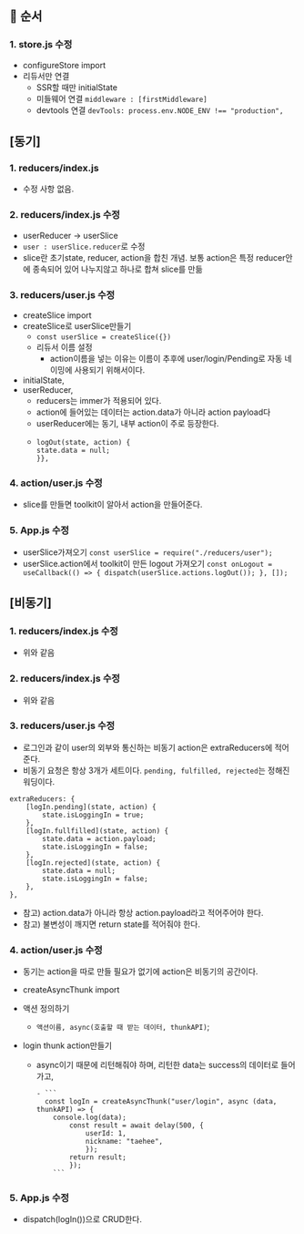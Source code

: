 ## 📌 순서

### 1. store.js 수정

- configureStore import
- 리듀서만 연결
  - SSR할 때만 initialState
  - 미들웨어 연결 `middleware : [firstMiddleware]`
  - devtools 연결 `devTools: process.env.NODE_ENV !== "production",`

## [동기]

### 1. reducers/index.js

- 수정 사항 없음.

### 2. reducers/index.js 수정

- userReducer -> userSlice
- `user : userSlice.reducer`로 수정
- slice란 초기state, reducer, action을 합친 개념. 보통 action은 특정 reducer안에 종속되어 있어 나누지않고 하나로 합쳐 slice를 만듦

### 3. reducers/user.js 수정

- createSlice import
- createSlice로 userSlice만들기
  - `const userSlice = createSlice({})`
  - 리듀서 이름 설정
    - action이름을 넣는 이유는 이름이 추후에 user/login/Pending로 자동 네이밍에 사용되기 위해서이다.
- initialState,
- userReducer,
  - reducers는 immer가 적용되어 있다.
  - action에 들어있는 데이터는 action.data가 아니라 action payload다
  - userReducer에는 동기, 내부 action이 주로 등장한다.
  - ```reducers: {
    logOut(state, action) {
    state.data = null;
    }},
    ```

### 4. action/user.js 수정

- slice를 만들면 toolkit이 알아서 action을 만들어준다.

### 5. App.js 수정

- userSlice가져오기
  `const userSlice = require("./reducers/user");`
- userSlice.action에서 toolkit이 만든 logout 가져오기
  `const onLogout = useCallback(() => { dispatch(userSlice.actions.logOut()); }, []);`

## [비동기]

### 1. reducers/index.js 수정

- 위와 같음

### 2. reducers/index.js 수정

- 위와 같음

### 3. reducers/user.js 수정

- 로그인과 같이 user의 외부와 통신하는 비동기 action은 extraReducers에 적어준다.
- 비동기 요청은 항상 3개가 세트이다. `pending, fulfilled, rejected`는 정해진 워딩이다.

```
extraReducers: {
    [logIn.pending](state, action) {
        state.isLoggingIn = true;
    },
    [logIn.fullfilled](state, action) {
        state.data = action.payload;
        state.isLoggingIn = false;
    },
    [logIn.rejected](state, action) {
        state.data = null;
        state.isLoggingIn = false;
    },
},
```

- 참고) action.data가 아니라 항상 action.payload라고 적어주어야 한다.
- 참고) 불변성이 깨지면 return state를 적어줘야 한다.

### 4. action/user.js 수정

- 동기는 action을 따로 만들 필요가 없기에 action은 비동기의 공간이다.
- createAsyncThunk import
- 액션 정의하기
  - `액션이름, async(호출할 때 받는 데이터, thunkAPI)`;
- login thunk action만들기

  - async이기 때문에 리턴해줘야 하며, 리턴한 data는 success의 데이터로 들어가고,

        - ```
          const logIn = createAsyncThunk("user/login", async (data, thunkAPI) => {
            console.log(data);
                const result = await delay(500, {
                    userId: 1,
                    nickname: "taehee",
                    });
                return result;
                });
            ```

### 5. App.js 수정

- dispatch(logIn())으로 CRUD한다.
